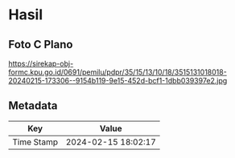 # Hasil

## Foto C Plano

https://sirekap-obj-formc.kpu.go.id/0691/pemilu/pdpr/35/15/13/10/18/3515131018018-20240215-173306--9154b119-9e15-452d-bcf1-1dbb039397e2.jpg


## Metadata

| Key        | Value               |
| ---------- | ------------------- |
| Time Stamp | 2024-02-15 18:02:17 |



